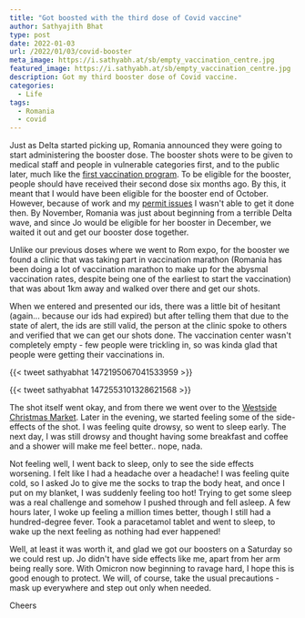```yaml
---
title: "Got boosted with the third dose of Covid vaccine"
author: Sathyajith Bhat
type: post
date: 2022-01-03
url: /2022/01/03/covid-booster
meta_image: https://i.sathyabh.at/sb/empty_vaccination_centre.jpg
featured_image: https://i.sathyabh.at/sb/empty_vaccination_centre.jpg
description: Got my third booster dose of Covid vaccine.
categories: 
  - Life
tags:
  - Romania
  - covid
---
```


Just as Delta started picking up, Romania announced they were going to start administering the booster dose. The booster shots were to be given to medical staff and people in vulnerable categories first, and to the public later, much like the [first vaccination program](/2021/06/21/getting-covid-19-vaccine-as-a-foreigner-in-romania). To be eligible for the booster, people should have received their second dose six months ago. By this, it meant that I would have been eligible for the booster end of October. However, because of work and my [permit issues](/2021/12/25/blue-card-blues) I wasn't able to get it done then. By November, Romania was just about beginning from a terrible Delta wave, and since Jo would be eligible for her booster in December, we waited it out and get our booster dose together.

Unlike our previous doses where we went to Rom expo, for the booster we found a clinic that was taking part in vaccination marathon (Romania has been doing a lot of vaccination marathon to make up for the abysmal vaccination rates, despite being one of the earliest to start the vaccination) that was about 1km away and walked over there and get our shots.

When we entered and presented our ids, there was a little bit of hesitant (again... because our ids had expired) but after telling them that due to the state of alert, the ids are still valid, the person at the clinic spoke to others and verified that we can get our shots done. The vaccination center wasn't completely empty - few people were trickling in, so was kinda glad that people were getting their vaccinations in. 

{{< tweet sathyabhat 1472195067041533959 >}}

{{< tweet sathyabhat 1472553101328621568 >}}


The shot itself went okay, and from there we went over to the [Westside Christmas Market](https://www.primarie6.ro/targul-de-craciun-west-side-christmas-market-deschis-de-sapte-copii-care-au-aprins-luminitele-de-sarbatori/). Later in the evening, we started feeling some of the side-effects of the shot. I was feeling quite drowsy, so went to sleep early. The next day, I was still drowsy and thought having some breakfast and coffee and a shower will make me feel better.. nope, nada.

Not feeling well, I went back to sleep, only to see the side effects worsening. I felt like I had a headache over a headache! I was feeling quite cold, so I asked Jo to give me the socks to trap the body heat, and once I put on my blanket, I was suddenly feeling too hot! Trying to get some sleep was a real challenge and somehow I pushed through and fell asleep. A few hours later, I woke up feeling a million times better, though I still had a hundred-degree fever. Took a paracetamol tablet and went to sleep, to wake up the next feeling as nothing had ever happened! 

Well, at least it was worth it, and glad we got our boosters on a Saturday so we could rest up. Jo didn't have side effects like me, apart from her arm being really sore. With Omicron now beginning to ravage hard, I hope this is good enough to protect. We will, of course, take the usual precautions - mask up everywhere and step out only when needed.

Cheers
